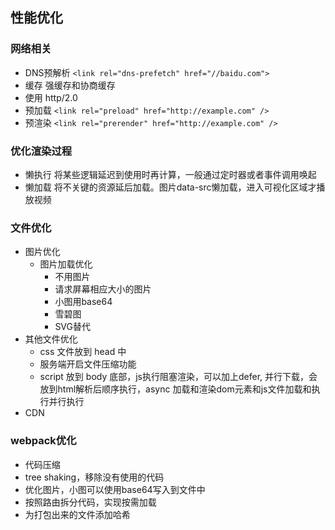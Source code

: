 ## 性能优化

### 网络相关
  - DNS预解析
  `<link rel="dns-prefetch" href="//baidu.com">`
  - 缓存
  强缓存和协商缓存
  - 使用 http/2.0
  - 预加载
  `<link rel="preload" href="http://example.com" />`
  - 预渲染
  `<link rel="prerender" href="http://example.com" />`

### 优化渲染过程
  - 懒执行
  将某些逻辑延迟到使用时再计算，一般通过定时器或者事件调用唤起
  - 懒加载
  将不关键的资源延后加载。图片data-src懒加载，进入可视化区域才播放视频

### 文件优化
  - 图片优化
    - 图片加载优化
      - 不用图片
      - 请求屏幕相应大小的图片
      - 小图用base64
      - 雪碧图
      - SVG替代
  - 其他文件优化
    - css 文件放到 head 中
    - 服务端开启文件压缩功能
    - script 放到 body 底部，js执行阻塞渲染，可以加上defer, 并行下载，会放到html解析后顺序执行，async 加载和渲染dom元素和js文件加载和执行并行执行
  - CDN

### webpack优化
  - 代码压缩
  - tree shaking，移除没有使用的代码
  - 优化图片，小图可以使用base64写入到文件中
  - 按照路由拆分代码，实现按需加载
  - 为打包出来的文件添加哈希